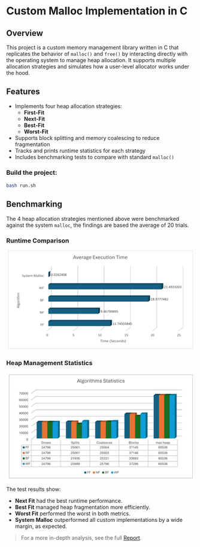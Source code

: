 # Custom Malloc Implementation in C

## Overview

This project is a custom memory management library written in C that replicates the behavior of `malloc()` and `free()` by interacting directly with the operating system to manage heap allocation. It supports multiple allocation strategies and simulates how a user-level allocator works under the hood.

## Features

- Implements four heap allocation strategies:
  - **First-Fit**
  - **Next-Fit**
  - **Best-Fit**
  - **Worst-Fit**
- Supports block splitting and memory coalescing to reduce fragmentation
- Tracks and prints runtime statistics for each strategy
- Includes benchmarking tests to compare with standard `malloc()`

### Build the project:
```bash
bash run.sh
```

## Benchmarking
The 4 heap allocation strategies mentioned above were benchmarked against the system `malloc`, the findings are based the average of 20 trials.

### Runtime Comparison
![Execution Time](images/runtime_chart.png)

### Heap Management Statistics 
![Heap Stats](images/heap_stats.png)

The test results show:
- **Next Fit** had the best runtime performance.
- **Best Fit** managed heap fragmentation more efficiently.
- **Worst Fit** performed the worst in both metrics.
- **System Malloc** outperformed all custom implementations by a wide margin, as expected.

> For a more in-depth analysis, see the full [Report](/Report.pdf).


